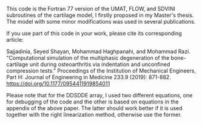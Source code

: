 This code is the Fortran 77 version of the UMAT, FLOW, and SDVINI subroutines of the cartilage model, I firstly proposed in my Master's thesis. The model with some minor modifications was used in several publications.

If you use part of this code in your work, please cite its corresponding article:

Sajjadinia, Seyed Shayan, Mohammad Haghpanahi, and Mohammad Razi. "Computational simulation of the multiphasic degeneration of the bone-cartilage unit during osteoarthritis via indentation and unconfined compression tests." Proceedings of the Institution of Mechanical Engineers, Part H: Journal of Engineering in Medicine 233.9 (2019): 871-882. https://doi.org/10.1177/0954411919854011

Please note that for the DDSDDE array, I used two different equations, one for debugging of the code and the other is based on equations in the appendix of the above paper. The latter should work better if it is used together with the right linearization method, otherwise use the former.
